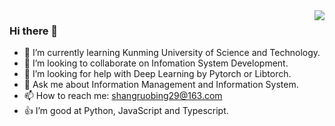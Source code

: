 <img align="right" src="https://github-readme-stats.vercel.app/api/top-langs/?username=shangruobing&layout=compact">

### Hi there 👋
- 🌱 I’m currently learning Kunming University of Science and Technology.
- 👯 I’m looking to collaborate on Infomation System Development.
- 🤔 I’m looking for help with Deep Learning by Pytorch or Libtorch.
- 💬 Ask me about Information Management and Information System.
- 📫 How to reach me: shangruobing29@163.com
- 👍 I’m good at Python, JavaScript and Typescript.
